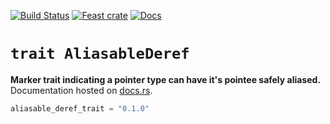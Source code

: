 [![Build Status](https://travis-ci.org/avitex/rust-aliasable-deref-trait.svg)](https://travis-ci.org/avitex/rust-aliasable-deref-trait)
[![Feast crate](https://img.shields.io/crates/v/aliasable-deref-trait.svg)](https://crates.io/crates/aliasable-deref-trait)
[![Docs](https://docs.rs/aliasable-deref-trait/badge.svg)](https://docs.rs/aliasable-deref-trait)

# `trait AliasableDeref`

**Marker trait indicating a pointer type can have it's pointee safely aliased.**  
Documentation hosted on [docs.rs](https://docs.rs/aliasable-deref-trait).

```elixir
aliasable_deref_trait = "0.1.0"
```
